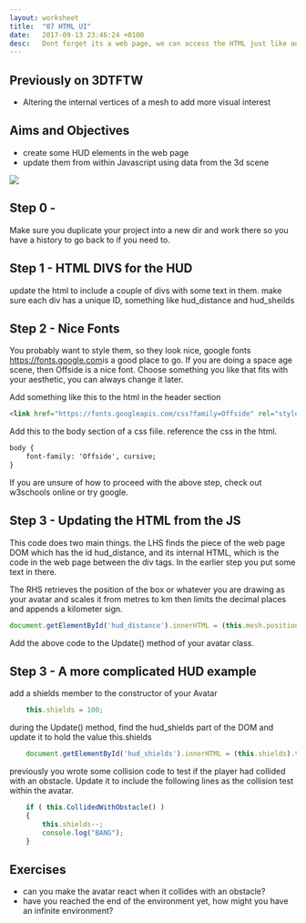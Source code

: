 ```yaml
---
layout: worksheet
title:  "07 HTML UI"
date:   2017-09-13 23:46:24 +0100
desc:   Dont forget its a web page, we can access the HTML just like any other js
---
```


## Previously on 3DTFTW
- Altering the internal vertices of a mesh to add more visual interest

## Aims and Objectives
- create some HUD elements in the web page
- update them from within Javascript using data from the 3d scene

![](../../assets/PRG_HUD.PNG)

## Step 0 -
Make sure you duplicate your project into a new dir and work there so you have a history to go back to if you need to.

## Step 1 - HTML DIVS for the HUD
update the html to include a couple of divs with some text in them. make sure each div has a unique ID, something like hud_distance and hud_sheilds


## Step 2 - Nice Fonts
You probably want to style them, so they look nice, google fonts <https://fonts.google.com>is a good place to go. If you are doing a space age scene, then Offside is a nice font. Choose something you like that fits with your aesthetic, you can always change it later.

Add something like this to the html in the header section

~~~ html
<link href="https://fonts.googleapis.com/css?family=Offside" rel="stylesheet">
~~~

Add this to the body section of a css fiile. reference the css in the html.

~~~ html
body {
    font-family: 'Offside', cursive;
}
~~~

If you are unsure of how to proceed with the above step, check out w3schools online or try google.

## Step 3 - Updating the HTML from the JS

This code does two main things. the LHS finds the piece of the web page DOM which has the id hud_distance, and its internal HTML, which is the code in the web page between the div tags. In the earlier step you put some text in there.

The RHS retrieves the position of the box or whatever you are drawing as your avatar and scales it from metres to km then limits the decimal places and appends a kilometer sign.

~~~ javascript
document.getElementById('hud_distance').innerHTML = (this.mesh.position.z/1000).toFixed(2) + " km";
~~~

Add the above code to the Update() method of your avatar class.

## Step 3 - A more complicated HUD example

add a shields member to the constructor of your Avatar

~~~ javascript
    this.shields = 100;
~~~

during the Update() method, find the hud_shields part of the DOM and update it to hold the value this.shields

~~~ javascript
    document.getElementById('hud_shields').innerHTML = (this.shields).toFixed(2) + " %";
~~~

previously you wrote some collision code to test if the player had collided with an obstacle. Update it to include the following lines as the collision test within the avatar.

~~~ javascript
    if ( this.CollidedWithObstacle() )
    {
        this.shields--;
        console.log("BANG");
    }
~~~

## Exercises

- can you make the avatar react when it collides with an obstacle?
- have you reached the end of the environment yet, how might you have an infinite environment?
